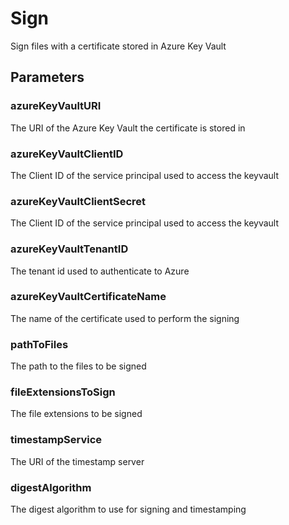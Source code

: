 # Sign
Sign files with a certificate stored in Azure Key Vault
## Parameters
### azureKeyVaultURI
The URI of the Azure Key Vault the certificate is stored in
### azureKeyVaultClientID
The Client ID of the service principal used to access the keyvault 
### azureKeyVaultClientSecret
The Client ID of the service principal used to access the keyvault 
### azureKeyVaultTenantID
The tenant id used to authenticate to Azure
### azureKeyVaultCertificateName
The name of the certificate used to perform the signing
### pathToFiles
The path to the files to be signed
### fileExtensionsToSign
The file extensions to be signed
### timestampService
The URI of the timestamp server
### digestAlgorithm
The digest algorithm to use for signing and timestamping